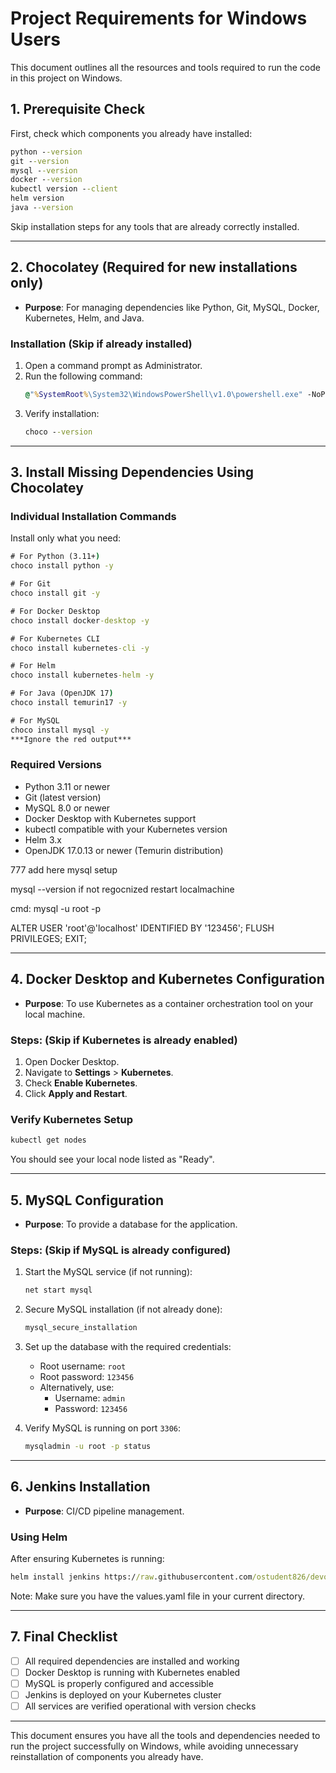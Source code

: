 # Project Requirements for Windows Users
This document outlines all the resources and tools required to run the code in this project on Windows.

## **1. Prerequisite Check**
First, check which components you already have installed:

```cmd
python --version
git --version
mysql --version
docker --version
kubectl version --client
helm version
java --version
```

Skip installation steps for any tools that are already correctly installed.

---
## **2. Chocolatey (Required for new installations only)**
- **Purpose**: For managing dependencies like Python, Git, MySQL, Docker, Kubernetes, Helm, and Java.

### **Installation** (Skip if already installed)
1. Open a command prompt as Administrator.
2. Run the following command:
   ```cmd
   @"%SystemRoot%\System32\WindowsPowerShell\v1.0\powershell.exe" -NoProfile -InputFormat None -ExecutionPolicy Bypass -Command "Set-ExecutionPolicy Bypass -Scope Process -Force; [System.Net.ServicePointManager]::SecurityProtocol = [System.Net.ServicePointManager]::SecurityProtocol -bor 3072; iex ((New-Object System.Net.WebClient).DownloadString('https://community.chocolatey.org/install.ps1'))" && SET "PATH=%PATH%;%ALLUSERSPROFILE%\chocolatey\bin"
   ```
3. Verify installation:
   ```cmd
   choco --version
   ```

---
## **3. Install Missing Dependencies Using Chocolatey**
### **Individual Installation Commands**
Install only what you need:

```cmd
# For Python (3.11+)
choco install python -y

# For Git
choco install git -y

# For Docker Desktop
choco install docker-desktop -y

# For Kubernetes CLI
choco install kubernetes-cli -y

# For Helm
choco install kubernetes-helm -y

# For Java (OpenJDK 17)
choco install temurin17 -y

# For MySQL
choco install mysql -y
***Ignore the red output***
```



### **Required Versions**
- Python 3.11 or newer
- Git (latest version)
- MySQL 8.0 or newer
- Docker Desktop with Kubernetes support
- kubectl compatible with your Kubernetes version
- Helm 3.x
- OpenJDK 17.0.13 or newer (Temurin distribution)


777 add here mysql setup

mysql --version
if not regocnized restart localmachine

cmd:
mysql -u root -p

ALTER USER 'root'@'localhost' IDENTIFIED BY '123456';
FLUSH PRIVILEGES;
EXIT;


---
## **4. Docker Desktop and Kubernetes Configuration**
- **Purpose**: To use Kubernetes as a container orchestration tool on your local machine.

### **Steps:** (Skip if Kubernetes is already enabled)
1. Open Docker Desktop.
2. Navigate to **Settings** > **Kubernetes**.
3. Check **Enable Kubernetes**.
4. Click **Apply and Restart**.

### **Verify Kubernetes Setup**
```cmd
kubectl get nodes
```
You should see your local node listed as "Ready".

---
## **5. MySQL Configuration**
- **Purpose**: To provide a database for the application.

### **Steps:** (Skip if MySQL is already configured)
1. Start the MySQL service (if not running):
   ```cmd
   net start mysql
   ```

2. Secure MySQL installation (if not already done):
   ```cmd
   mysql_secure_installation
   ```

3. Set up the database with the required credentials:
   - Root username: `root`
   - Root password: `123456`
   - Alternatively, use:
     - Username: `admin`
     - Password: `123456`

4. Verify MySQL is running on port `3306`:
   ```cmd
   mysqladmin -u root -p status
   ```

---
## **6. Jenkins Installation**
- **Purpose**: CI/CD pipeline management.

### **Using Helm**
After ensuring Kubernetes is running:

```cmd
helm install jenkins https://raw.githubusercontent.com/ostudent826/devops_experts_project/main/jenkins-5.8.3.tgz -f values.yaml
```

Note: Make sure you have the values.yaml file in your current directory.

---
## **7. Final Checklist**
- [ ] All required dependencies are installed and working
- [ ] Docker Desktop is running with Kubernetes enabled
- [ ] MySQL is properly configured and accessible
- [ ] Jenkins is deployed on your Kubernetes cluster
- [ ] All services are verified operational with version checks

---
This document ensures you have all the tools and dependencies needed to run the project successfully on Windows, while avoiding unnecessary reinstallation of components you already have.
